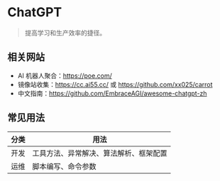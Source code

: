 # ChatGPT

> 提高学习和生产效率的捷径。

## 相关网站

- AI 机器人聚合：<https://poe.com/>
- 镜像站收集：<https://cc.ai55.cc/> 或 <https://github.com/xx025/carrot>
- 中文指南：<https://github.com/EmbraceAGI/awesome-chatgpt-zh>

## 常见用法

| 分类 | 用法                  |
|----|---------------------|
| 开发 | 工具方法、异常解决、算法解析、框架配置 |
| 运维 | 脚本编写、命令参数           |

